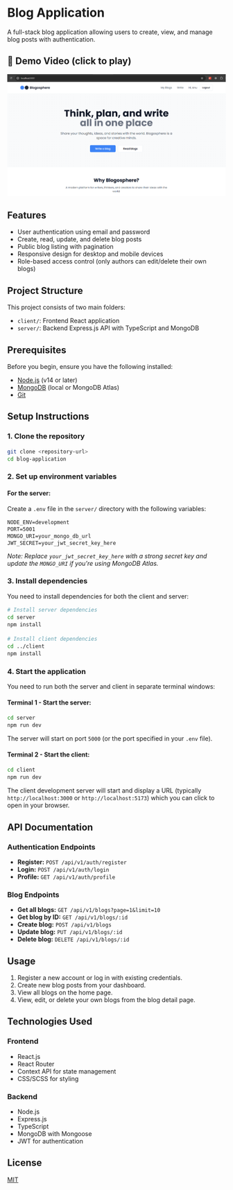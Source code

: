 # Blog Application
A full-stack blog application allowing users to create, view, and manage blog posts with authentication.

## 🎥 Demo Video (click to play)

[![Watch the demo](client/public/hero.png)](https://www.loom.com/share/eddb7c28011240b1b34665e1af8f70af)

## Features
- User authentication using email and password
- Create, read, update, and delete blog posts
- Public blog listing with pagination
- Responsive design for desktop and mobile devices
- Role-based access control (only authors can edit/delete their own blogs)

## Project Structure
This project consists of two main folders:
- `client/`: Frontend React application
- `server/`: Backend Express.js API with TypeScript and MongoDB


## Prerequisites
Before you begin, ensure you have the following installed:
- [Node.js](https://nodejs.org/) (v14 or later)
- [MongoDB](https://www.mongodb.com/try/download/community) (local or MongoDB Atlas)
- [Git](https://git-scm.com/)

## Setup Instructions
### 1. Clone the repository
```bash
git clone <repository-url>
cd blog-application
```

### 2. Set up environment variables
#### For the server:
Create a `.env` file in the `server/` directory with the following variables:

```
NODE_ENV=development
PORT=5001
MONGO_URI=your_mongo_db_url
JWT_SECRET=your_jwt_secret_key_here
```

*Note: Replace `your_jwt_secret_key_here` with a strong secret key and update the `MONGO_URI` if you're using MongoDB Atlas.*

### 3. Install dependencies
You need to install dependencies for both the client and server:
```bash
# Install server dependencies
cd server
npm install

# Install client dependencies
cd ../client
npm install
```

### 4. Start the application
You need to run both the server and client in separate terminal windows:

#### Terminal 1 - Start the server:
```bash
cd server
npm run dev
```
The server will start on port `5000` (or the port specified in your `.env` file).

#### Terminal 2 - Start the client:
```bash
cd client
npm run dev
```
The client development server will start and display a URL (typically `http://localhost:3000` or `http://localhost:5173`) which you can click to open in your browser.

## API Documentation
### Authentication Endpoints
- **Register:** `POST /api/v1/auth/register`
- **Login:** `POST /api/v1/auth/login`
- **Profile:** `GET /api/v1/auth/profile`

### Blog Endpoints
- **Get all blogs:** `GET /api/v1/blogs?page=1&limit=10`
- **Get blog by ID:** `GET /api/v1/blogs/:id`
- **Create blog:** `POST /api/v1/blogs`
- **Update blog:** `PUT /api/v1/blogs/:id`
- **Delete blog:** `DELETE /api/v1/blogs/:id`

## Usage
1. Register a new account or log in with existing credentials.
2. Create new blog posts from your dashboard.
3. View all blogs on the home page.
4. View, edit, or delete your own blogs from the blog detail page.

## Technologies Used
### Frontend
- React.js
- React Router
- Context API for state management
- CSS/SCSS for styling

### Backend
- Node.js
- Express.js
- TypeScript
- MongoDB with Mongoose
- JWT for authentication

## License
[MIT](LICENSE)
